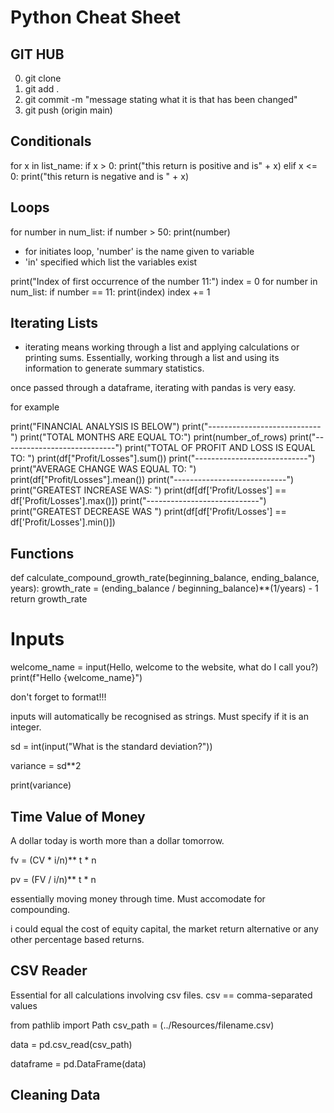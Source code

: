 # Python Cheat Sheet

## GIT HUB

0. git clone 
1. git add .
2. git commit -m "message stating what it is that has been changed"
3. git push (origin main)


## Conditionals 
for x in list_name:
    if x > 0:
        print("this return is positive and is" + x)
    elif x <= 0:
        print("this return is negative and is " + x)
        
## Loops

for number in num_list:
    if number > 50:
        print(number)

 * for initiates loop, 'number' is the name given to variable
 * 'in' specified which list the variables exist      

print("Index of first occurrence of the number 11:")
index = 0
for number in num_list:
    if number == 11:
        print(index)
    index += 1


## Iterating Lists 

* iterating means working through a list and applying calculations or printing sums. Essentially, working through a list and using its information to generate summary statistics.

once passed through a dataframe, iterating with pandas is very easy. 

for example

print("FINANCIAL ANALYSIS IS BELOW")
print("----------------------------")
print("TOTAL MONTHS ARE EQUAL TO:")
print(number_of_rows)
print("----------------------------")
print("TOTAL OF PROFIT AND LOSS IS EQUAL TO: ")
print(df["Profit/Losses"].sum())
print("----------------------------")
print("AVERAGE CHANGE WAS EQUAL TO: ")
print(df["Profit/Losses"].mean())
print("----------------------------")
print("GREATEST INCREASE WAS: ")
print(df[df['Profit/Losses'] == df['Profit/Losses'].max()])
print("----------------------------")
print("GREATEST DECREASE WAS ")
print(df[df['Profit/Losses'] == df['Profit/Losses'].min()])


## Functions 
def calculate_compound_growth_rate(beginning_balance, ending_balance, years):
    growth_rate = (ending_balance / beginning_balance)**(1/years) - 1
    return growth_rate

# Inputs
welcome_name = input(Hello, welcome to the website, what do I call you?)
print(f"Hello {welcome_name}")

don't forget to format!!!

inputs will automatically be recognised as strings. Must specify if it is an integer. 

sd = int(input("What is the standard deviation?"))

variance = sd**2

print(variance)

## Time Value of Money
A dollar today is worth more than a dollar tomorrow. 

fv = (CV * i/n)** t * n

pv = (FV / i/n)** t * n

essentially moving money through time. Must accomodate for compounding. 

i could equal the cost of equity capital, the market return alternative or any other percentage based returns. 

## CSV Reader

Essential for all calculations involving csv files.
csv == comma-separated values

from pathlib import Path
csv_path = (../Resources/filename.csv)

data = pd.csv_read(csv_path)

dataframe = pd.DataFrame(data)





## Cleaning Data


